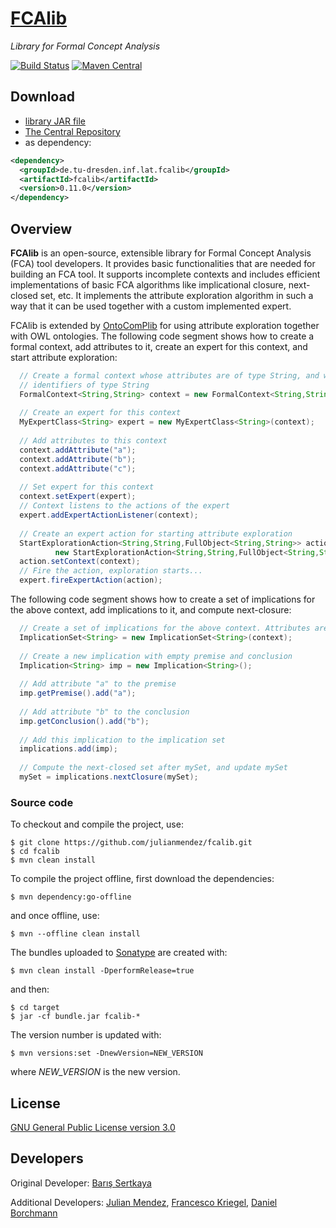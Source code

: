 # [FCAlib](https://julianmendez.github.io/fcalib/)

*Library for Formal Concept Analysis*

[![Build Status](https://travis-ci.org/julianmendez/fcalib.png?branch=master)](https://travis-ci.org/julianmendez/fcalib)
[![Maven Central](https://maven-badges.herokuapp.com/maven-central/de.tu-dresden.inf.lat.fcalib/fcalib/badge.svg)](https://search.maven.org/#search|ga|1|g%3A%22de.tu-dresden.inf.lat.fcalib%22)


## Download

* [library JAR file](https://sourceforge.net/projects/latitude/files/fcalib/0.11.0/fcalib-0.11.0.jar/download)
* [The Central Repository](https://repo1.maven.org/maven2/de/tu-dresden/inf/lat/fcalib/)
* as dependency:

```xml
<dependency>
  <groupId>de.tu-dresden.inf.lat.fcalib</groupId>
  <artifactId>fcalib</artifactId>
  <version>0.11.0</version>
</dependency>
```


## Overview

**FCAlib** is an open-source, extensible library for Formal Concept Analysis (FCA) tool developers. It provides basic functionalities that are needed for building an FCA tool. It supports incomplete contexts and includes efficient implementations of basic FCA algorithms like implicational closure, next-closed set, etc. It implements the attribute exploration algorithm in such a way that it can be used together with a custom implemented expert. 

FCAlib is extended by [OntoComPlib](https://julianmendez.github.io/ontocomplib/) for using attribute exploration together with OWL ontologies. The following code segment shows how to create a formal context, add attributes to it, create an expert for this context, and start attribute exploration:

```java
  // Create a formal context whose attributes are of type String, and whose objects have
  // identifiers of type String
  FormalContext<String,String> context = new FormalContext<String,String>();
  
  // Create an expert for this context
  MyExpertClass<String> expert = new MyExpertClass<String>(context);
        
  // Add attributes to this context
  context.addAttribute("a");
  context.addAttribute("b");
  context.addAttribute("c");
        
  // Set expert for this context
  context.setExpert(expert);
  // Context listens to the actions of the expert
  expert.addExpertActionListener(context);
        
  // Create an expert action for starting attribute exploration           
  StartExplorationAction<String,String,FullObject<String,String>> action = 
          new StartExplorationAction<String,String,FullObject<String,String>>();
  action.setContext(context);
  // Fire the action, exploration starts...
  expert.fireExpertAction(action);
```

The following code segment shows how to create a set of implications for the
above context, add implications to it, and compute next-closure:

```java
  // Create a set of implications for the above context. Attributes are of type String
  ImplicationSet<String> = new ImplicationSet<String>(context);
          
  // Create a new implication with empty premise and conclusion
  Implication<String> imp = new Implication<String>();
          
  // Add attribute "a" to the premise
  imp.getPremise().add("a");
          
  // Add attribute "b" to the conclusion
  imp.getConclusion().add("b");
          
  // Add this implication to the implication set
  implications.add(imp);
          
  // Compute the next-closed set after mySet, and update mySet
  mySet = implications.nextClosure(mySet);
```


### Source code

To checkout and compile the project, use:

```
$ git clone https://github.com/julianmendez/fcalib.git
$ cd fcalib
$ mvn clean install
```

To compile the project offline, first download the dependencies:

```
$ mvn dependency:go-offline
```

and once offline, use:

```
$ mvn --offline clean install
```

The bundles uploaded to [Sonatype](https://oss.sonatype.org/) are created with:

```
$ mvn clean install -DperformRelease=true
```

and then:

```
$ cd target
$ jar -cf bundle.jar fcalib-*
```

The version number is updated with:

```
$ mvn versions:set -DnewVersion=NEW_VERSION
```

where *NEW_VERSION* is the new version.


## License

[GNU General Public License version 3.0](https://www.gnu.org/licenses/gpl-3.0.txt)


## Developers

Original Developer: [Barış Sertkaya](https://www.frankfurt-university.de/~sertkaya/)

Additional Developers: [Julian Mendez](https://julianmendez.github.io), [Francesco Kriegel](https://github.com/francesco-kriegel), [Daniel Borchmann](https://github.com/exot)


